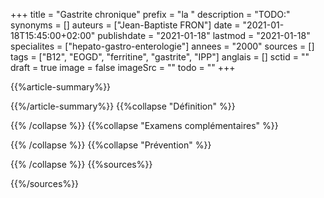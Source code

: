 +++
title = "Gastrite chronique"
prefix = "la "
description = "TODO:"
synonyms = []
auteurs = ["Jean-Baptiste FRON"]
date = "2021-01-18T15:45:00+02:00"
publishdate = "2021-01-18"
lastmod = "2021-01-18"
specialites = ["hepato-gastro-enterologie"]
annees = "2000"
sources = []
tags = ["B12", "EOGD", "ferritine", "gastrite", "IPP"]
anglais = []
sctid = ""
draft = true
image = false
imageSrc = ""
todo = ""
+++

{{%article-summary%}}



{{%/article-summary%}}
{{%collapse "Définition" %}}



{{% /collapse %}}
{{%collapse "Examens complémentaires" %}}


{{% /collapse %}}
{{%collapse "Prévention" %}}


{{% /collapse %}}
{{%sources%}}



{{%/sources%}}

